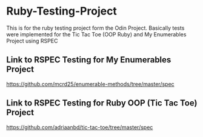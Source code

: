 # Ruby-Testing-Project
This is for the ruby testing project form the Odin Project. Basically tests were implemented for the Tic Tac Toe (OOP Ruby) and My Enumerables Project using RSPEC


## Link to RSPEC Testing for My Enumerables Project
https://github.com/mcrd25/enumerable-methods/tree/master/spec

## Link to RSPEC Testing for Ruby OOP (Tic Tac Toe) Project
https://github.com/adriaanbd/tic-tac-toe/tree/master/spec
